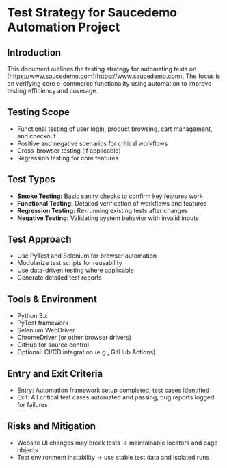 # Test Strategy for Saucedemo Automation Project

## Introduction

This document outlines the testing strategy for automating tests on [https://www.saucedemo.com](https://www.saucedemo.com). The focus is on verifying core e-commerce functionality using automation to improve testing efficiency and coverage.

## Testing Scope

- Functional testing of user login, product browsing, cart management, and checkout  
- Positive and negative scenarios for critical workflows  
- Cross-browser testing (if applicable)  
- Regression testing for core features

## Test Types

- **Smoke Testing:** Basic sanity checks to confirm key features work  
- **Functional Testing:** Detailed verification of workflows and features  
- **Regression Testing:** Re-running existing tests after changes  
- **Negative Testing:** Validating system behavior with invalid inputs

## Test Approach

- Use PyTest and Selenium for browser automation  
- Modularize test scripts for reusability  
- Use data-driven testing where applicable  
- Generate detailed test reports

## Tools & Environment

- Python 3.x  
- PyTest framework  
- Selenium WebDriver  
- ChromeDriver (or other browser drivers)  
- GitHub for source control  
- Optional: CI/CD integration (e.g., GitHub Actions)

## Entry and Exit Criteria

- Entry: Automation framework setup completed, test cases identified  
- Exit: All critical test cases automated and passing, bug reports logged for failures

## Risks and Mitigation

- Website UI changes may break tests → maintainable locators and page objects  
- Test environment instability → use stable test data and isolated runs

